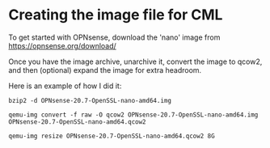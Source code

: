# Creating the image file for CML

To get started with OPNsense, download the 'nano' image from https://opnsense.org/download/

Once you have the image archive, unarchive it, convert the image to qcow2, and then (optional) expand the image for extra headroom.

Here is an example of how I did it:

`bzip2 -d OPNsense-20.7-OpenSSL-nano-amd64.img`

`qemu-img convert -f raw -O qcow2 OPNsense-20.7-OpenSSL-nano-amd64.img OPNsense-20.7-OpenSSL-nano-amd64.qcow2`

`qemu-img resize OPNsense-20.7-OpenSSL-nano-amd64.qcow2 8G`

